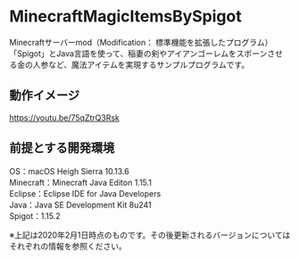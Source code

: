# MinecraftMagicItemsBySpigot
Minecraftサーバーmod（Modification： 標準機能を拡張したプログラム）「Spigot」とJava言語を使って、稲妻の剣やアイアンゴーレムをスポーンさせる金の人参など、魔法アイテムを実現するサンプルプログラムです。

## 動作イメージ
https://youtu.be/75qZtrQ3Rsk  
  
## 前提とする開発環境
OS：macOS Heigh Sierra 10.13.6  
Minecraft：Minecraft Java Editon 1.15.1  
Eclipse：Eclipse IDE for Java Developers  
Java：Java SE Development Kit 8u241  
Spigot：1.15.2  
  
※上記は2020年2月1日時点のものです。その後更新されるバージョンについてはそれぞれの情報を参照ください。 
